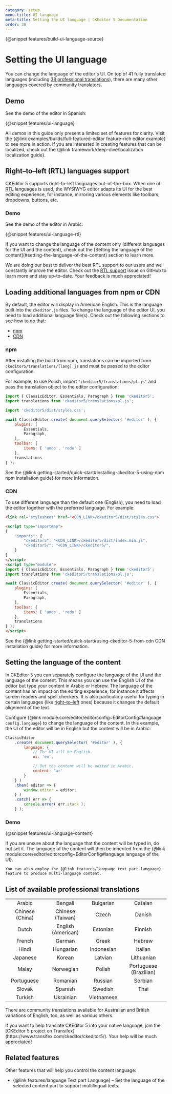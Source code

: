 ```yaml
---
category: setup
menu-title: UI language
meta-title: Setting the UI language | CKEditor 5 Documentation
order: 30
---
```


{@snippet features/build-ui-language-source}

# Setting the UI language

You can change the language of the editor's UI. On top of 41 fully translated languages (including [38 professional translations](#list-of-available-professional-translations)), there are many other languages covered by community translators.

## Demo

See the demo of the editor in Spanish:

{@snippet features/ui-language}

<info-box info>
	All demos in this guide only present a limited set of features for clarity. Visit the {@link examples/builds/full-featured-editor feature-rich editor example} to see more in action.
</info-box>

<info-box>
	If you are interested in creating features that can be localized, check out the {@link framework/deep-dive/localization localization guide}.
</info-box>

## Right–to–left (RTL) languages support

CKEditor&nbsp;5 supports right–to–left languages out–of–the–box. When one of <abbr title="right–to–left">RTL</abbr> languages is used, the WYSIWYG editor adapts its UI for the best editing experience, for instance, mirroring various elements like toolbars, dropdowns, buttons, etc.

### Demo

See the demo of the editor in Arabic:

{@snippet features/ui-language-rtl}

<info-box>
	If you want to change the language of the content only (different languages for the UI and the content), check out the [Setting the language of the content](#setting-the-language-of-the-content) section to learn more.
</info-box>

We are doing our best to deliver the best RTL support to our users and we constantly improve the editor. Check out the [RTL support](https://github.com/ckeditor/ckeditor5/issues/1151) issue on GitHub to learn more and stay up–to–date. Your feedback is much appreciated!

## Loading additional languages from npm or CDN

 By default, the editor will display in American English. This is the language built into the `ckeditor.js` files. To change the language of the editor UI, you need to load additional language file(s). Check out the following sections to see how to do that:

* [npm](#npm)
* [CDN](#cdn)

### npm

After installing the build from npm, translations can be imported from `ckeditor5/translations/[lang].js` and must be passed to the editor configuration.

For example, to use Polish, import `'ckeditor5/translations/pl.js'` and pass the translation object to the editor configuration:

```js
import { ClassicEditor, Essentials, Paragraph } from 'ckeditor5';
import translations from 'ckeditor5/translations/pl.js';

import 'ckeditor5/dist/styles.css';

await ClassicEditor.create( document.querySelector( '#editor' ), {
	plugins: [
		Essentials,
		Paragraph,
	],
	toolbar: {
		items: [ 'undo', 'redo' ]
	},
	translations
} );
```

See the {@link getting-started/quick-start#installing-ckeditor-5-using-npm npm installation guide} for more information.

### CDN

To use different language than the default one (English), you need to load the editor together with the preferred language. For example:

```html
<link rel="stylesheet" href="<CDN_LINK>/ckeditor5/dist/styles.css">

<script type="importmap">
{
	"imports": {
		"ckeditor5": "<CDN_LINK>/ckeditor5/dist/index.min.js",
		"ckeditor5/": "<CDN_LINK>/ckeditor5/",
	}
}
</script>
<script type="module">
import { ClassicEditor, Essentials, Paragraph } from 'ckeditor5';
import translations from 'ckeditor5/translations/pl.js';

await ClassicEditor.create( document.querySelector( '#editor' ), {
	plugins: [
		Essentials,
		Paragraph,
	],
	toolbar: {
		items: [ 'undo', 'redo' ]
	},
	translations
} );
</script>
```

See the {@link getting-started/quick-start#using-ckeditor-5-from-cdn CDN installation guide} for more information.

## Setting the language of the content

In CKEditor&nbsp;5 you can separately configure the language of the UI and the language of the content. This means you can use the English UI of the editor but type your content in Arabic or Hebrew. The language of the content has an impact on the editing experience, for instance it affects screen readers and spell checkers. It is also particularly useful for typing in certain languages (like [right–to–left](#righttoleft-rtl-languages-support) ones) because it changes the default alignment of the text.

Configure {@link module:core/editor/editorconfig~EditorConfig#language `config.language`} to change the language of the content. In this example, the UI of the editor will be in English but the content will be in Arabic:

```js
ClassicEditor
	.create( document.querySelector( '#editor' ), {
		language: {
			// The UI will be English.
			ui: 'en',

			// But the content will be edited in Arabic.
			content: 'ar'
		}
	} )
	.then( editor => {
		window.editor = editor;
	} )
	.catch( err => {
		console.error( err.stack );
	} );
```

### Demo

{@snippet features/ui-language-content}

<info-box>
	If you are unsure about the language that the content will be typed in, do not set it. The language of the content will then be inherited from the {@link module:core/editor/editorconfig~EditorConfig#language language of the UI}.

	You can also employ the {@link features/language text part language} feature to produce multi-language content.
</info-box>

## List of available professional translations

<style>
	td {
		text-align: center;
		vertical-align: middle;
	}
	table {
		table-layout: fixed;
	}
</style>
<table>
	<tbody>
		<tr>
			<td>
			Arabic
			</td>
			<td>
			Bengali
			</td>
			<td>
			Bulgarian
			</td>
			<td>
			Catalan
			</td>
		</tr>
		<tr>
			<td>
			Chinese (China)
			</td>
			<td>
			Chinese (Taiwan)
			</td>
			<td>
			Czech
			</td>
			<td>
			Danish
			</td>
		</tr>
		<tr>
			<td>
			Dutch
			</td>
			<td>
			English (American)
			</td>
			<td>
			Estonian
			</td>
			<td>
			Finnish
			</td>
		</tr>
		<tr>
			<td>
			French
			</td>
			<td>
			German
			</td>
			<td>
			Greek
			</td>
			<td>
			Hebrew
			</td>
		</tr>
		<tr>
			<td>
			Hindi
			</td>
			<td>
			Hungarian
			</td>
			<td>
			Indonesian
			</td>
			<td>
			Italian
			</td>
		</tr>
		<tr>
			<td>
			Japanese
			</td>
			<td>
			Korean
			</td>
			<td>
			Latvian
			</td>
			<td>
			Lithuanian
			</td>
		</tr>
		<tr>
			<td>
			Malay
			</td>
			<td>
			Norwegian
			</td>
			<td>
			Polish
			</td>
			<td>
			Portuguese (Brazilian)
			</td>
		</tr>
		<tr>
			<td>
			Portuguese
			</td>
			<td>
			Romanian
			</td>
			<td>
			Russian
			</td>
			<td>
			Serbian
			</td>
		</tr>
		<tr>
			<td>
			Slovak
			</td>
			<td>
			Spanish
			</td>
			<td>
			Swedish
			</td>
			<td>
			Thai
			</td>
		</tr>
		<tr>
			<td>
			Turkish
			</td>
			<td>
			Ukrainian
			</td>
			<td>
			Vietnamese
			</td>
			<td>&nbsp;</td>
		</tr>
	</tbody>
</table>

There are community translations available for Australian and British variations of English, too, as well as various others.

<info-box>
	If you want to help translate CKEditor&nbsp;5 into your native language, join the [CKEditor&nbsp;5 project on Transifex](https://www.transifex.com/ckeditor/ckeditor5/). Your help will be much appreciated!
</info-box>

## Related features

Other features that will help you control the content language:

* {@link features/language Text part Language}  &ndash; Set the language of the selected content part to support multilingual texts.
